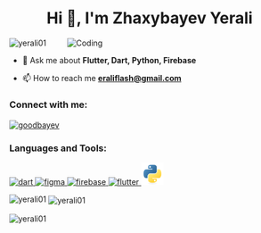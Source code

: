 <h1 align="center">Hi 👋, I'm Zhaxybayev Yerali</h1>

<img align="right" alt="Coding" width="400" src="https://cdn.dribbble.com/users/330915/screenshots/3587000/10_coding_dribbble.gif">

<p align="left"> <img src="https://komarev.com/ghpvc/?username=yerali01&label=Profile%20views&color=0e75b6&style=flat" alt="yerali01" /> </p>

- 💬 Ask me about **Flutter, Dart, Python, Firebase**

- 📫 How to reach me **eraliflash@gmail.com**

<h3 align="left">Connect with me:</h3>
<p align="left">
<a href="https://instagram.com/goodbayev" target="blank"><img align="center" src="https://raw.githubusercontent.com/rahuldkjain/github-profile-readme-generator/master/src/images/icons/Social/instagram.svg" alt="goodbayev" height="30" width="40" /></a>
</p>

<h3 align="left">Languages and Tools:</h3>
<p align="left"> <a href="https://dart.dev" target="_blank" rel="noreferrer"> <img src="https://www.vectorlogo.zone/logos/dartlang/dartlang-icon.svg" alt="dart" width="40" height="40"/> </a> <a href="https://www.figma.com/" target="_blank" rel="noreferrer"> <img src="https://www.vectorlogo.zone/logos/figma/figma-icon.svg" alt="figma" width="40" height="40"/> </a> <a href="https://firebase.google.com/" target="_blank" rel="noreferrer"> <img src="https://www.vectorlogo.zone/logos/firebase/firebase-icon.svg" alt="firebase" width="40" height="40"/> </a> <a href="https://flutter.dev" target="_blank" rel="noreferrer"> <img src="https://www.vectorlogo.zone/logos/flutterio/flutterio-icon.svg" alt="flutter" width="40" height="40"/> </a> <a href="https://www.python.org" target="_blank" rel="noreferrer"> <img src="https://raw.githubusercontent.com/devicons/devicon/master/icons/python/python-original.svg" alt="python" width="40" height="40"/> </a> </p>

<p><img align="left" src="https://github-readme-stats.vercel.app/api/top-langs?username=yerali01&show_icons=true&locale=en&layout=compact" alt="yerali01" /></p>

<p>&nbsp;<img align="center" src="https://github-readme-stats.vercel.app/api?username=yerali01&show_icons=true&locale=en" alt="yerali01" /></p>

<p><img align="center" src="https://github-readme-streak-stats.herokuapp.com/?user=yerali01&" alt="yerali01" /></p>
